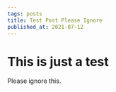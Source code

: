 ```yaml
---
tags: posts
title: Test Post Please Ignore
published_at: 2021-07-12
---
```


# This is just a test

Please ignore this.
